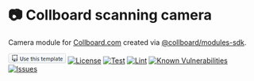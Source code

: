 # 📷 Collboard scanning camera

Camera module for [Collboard.com](https://collboard.com/) created via [@collboard/modules-sdk](https://www.npmjs.com/package/@collboard/modules-sdk).

[![Use this template](https://raw.githubusercontent.com/collboard/docs/main/buttons/use-this-template.button.png)](https://github.com/collboard/module-sample-basic/generate)
[![License](https://img.shields.io/github/license/collboard/module-sample-basic.svg?style=flat)](https://raw.githubusercontent.com/collboard/module-sample-basic/master/LICENSE)
[![Test](https://github.com/collboard/module-sample-basic/actions/workflows/test.yml/badge.svg)](https://github.com/collboard/module-sample-basic/actions/workflows/test.yml)
[![Lint](https://github.com/collboard/module-sample-basic/actions/workflows/lint.yml/badge.svg)](https://github.com/collboard/module-sample-basic/actions/workflows/lint.yml)
[![Known Vulnerabilities](https://snyk.io/test/github/collboard/module-sample-basic/badge.svg)](https://snyk.io/test/github/collboard/module-sample-basic)
[![Issues](https://img.shields.io/github/issues/collboard/module-sample-basic.svg?style=flat)](https://github.com/collboard/module-sample-basic/issues)
